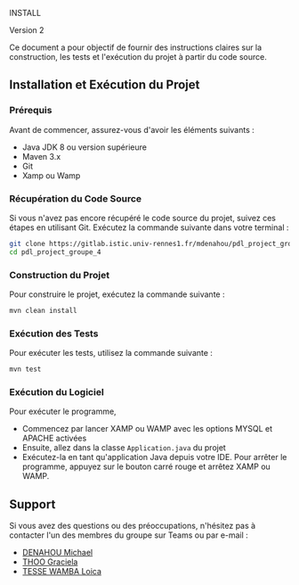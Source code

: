 INSTALL

Version 2

Ce document a pour objectif de fournir des instructions claires sur la construction, les tests et l'exécution du projet à partir du code source.

## Installation et Exécution du Projet

### Prérequis

Avant de commencer, assurez-vous d'avoir les éléments suivants :

- Java JDK 8 ou version supérieure
- Maven 3.x
- Git
- Xamp ou Wamp

### Récupération du Code Source

Si vous n'avez pas encore récupéré le code source du projet, suivez ces étapes en utilisant Git. Exécutez la commande suivante dans votre terminal :

```bash
git clone https://gitlab.istic.univ-rennes1.fr/mdenahou/pdl_project_groupe_4.git
cd pdl_project_groupe_4
```

### Construction du Projet

Pour construire le projet, exécutez la commande suivante :

```bash
mvn clean install
```

### Exécution des Tests

Pour exécuter les tests, utilisez la commande suivante :

```bash
mvn test
```

### Exécution du Logiciel

Pour exécuter le programme, 
- Commencez par lancer XAMP ou WAMP avec les options MYSQL et APACHE activées
- Ensuite, allez dans la classe `Application.java` du projet 
- Exécutez-la en tant qu'application Java depuis votre IDE.
Pour arrêter le programme, appuyez sur le bouton carré rouge et arrêtez XAMP ou WAMP.

## Support

Si vous avez des questions ou des préoccupations, n'hésitez pas à contacter l'un des membres du groupe sur Teams ou par e-mail :

- [DENAHOU Michael](mailto:michael-marino-d.denahou@etudiant.univ-rennes1.fr)
- [THOO Graciela](mailto:omonliwi.thoo@etudiant.univ-rennes1.fr)
- [TESSE WAMBA Loica](mailto:loica-cynthiche.tesse-wamba@etudiant.univ-rennes1.fr)
```
